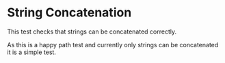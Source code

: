 # String Concatenation

This test checks that strings
can be concatenated correctly.

As this is a happy path test
and currently only strings
can be concatenated
it is a simple test.

